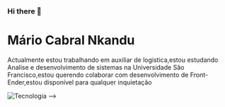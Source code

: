 ### Hi there 👋



# Mário Cabral Nkandu
Actualmente estou trabalhando em auxiliar de logistica,estou estudando Analise e desenvolvimento de sistemas na Universidade São Francisco,estou querendo colaborar com desenvolvimento de Front-Ender,estou disponível para qualquer inquietação












![Tecnologia](https://abstartups.com.br/wp-content/uploads/2018/10/Qual-a-tecnologia.jpg)
-->
